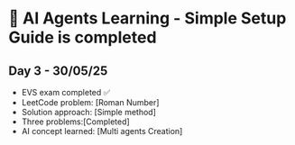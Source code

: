 
# 🚀 AI Agents Learning - Simple Setup Guide is completed 
## Day 3 - 30/05/25
- EVS exam completed ✅
- LeetCode problem: [Roman Number]
- Solution approach: [Simple method]
- Three problems:[Completed]
- AI concept learned: [Multi agents Creation]
  
